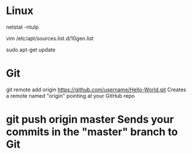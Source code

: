 
Linux
=======
netstat -ntulp

vim /etc/apt/sources.list.d/10gen.list

sudo apt-get update


Git
======
git remote add origin https://github.com/username/Hello-World.git
Creates a remote named "origin" pointing at your GitHub repo


git push origin master
Sends your commits in the "master" branch to Git
========
